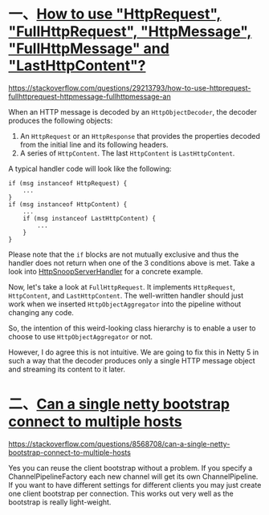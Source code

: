 # 一、[How to use "HttpRequest", "FullHttpRequest", "HttpMessage", "FullHttpMessage" and "LastHttpContent"?](https://stackoverflow.com/questions/29213793/how-to-use-httprequest-fullhttprequest-httpmessage-fullhttpmessage-an)

https://stackoverflow.com/questions/29213793/how-to-use-httprequest-fullhttprequest-httpmessage-fullhttpmessage-an

When an HTTP message is decoded by an `HttpObjectDecoder`, the decoder produces the following objects:

1. An `HttpRequest` or an `HttpResponse` that provides the properties decoded from the initial line and its following headers.
2. A series of `HttpContent`. The last `HttpContent` is `LastHttpContent`.

A typical handler code will look like the following:

```
if (msg instanceof HttpRequest) {
    ...
}
if (msg instanceof HttpContent) {
    ...
    if (msg instanceof LastHttpContent) {
        ...
    }
}
```

Please note that the `if` blocks are not mutually exclusive and thus the handler does not return when one of the 3 conditions above is met. Take a look into [HttpSnoopServerHandler](https://github.com/netty/netty/blob/4.1/example/src/main/java/io/netty/example/http/snoop/HttpSnoopServerHandler.java#L60) for a concrete example.

Now, let's take a look at `FullHttpRequest`. It implements `HttpRequest`, `HttpContent`, and `LastHttpContent`. The well-written handler should just work when we inserted `HttpObjectAggregator` into the pipeline without changing any code.

So, the intention of this weird-looking class hierarchy is to enable a user to choose to use `HttpObjectAggregator` or not.

However, I do agree this is not intuitive. We are going to fix this in Netty 5 in such a way that the decoder produces only a single HTTP message object and streaming its content to it later.

# 二、[Can a single netty bootstrap connect to multiple hosts](https://stackoverflow.com/questions/8568708/can-a-single-netty-bootstrap-connect-to-multiple-hosts)

https://stackoverflow.com/questions/8568708/can-a-single-netty-bootstrap-connect-to-multiple-hosts

Yes you can reuse the client bootstrap without a problem. If you specify a ChannelPipelineFactory each new channel will get its own ChannelPipeline. If you want to have different settings for different clients you may just create one client bootstrap per connection. This works out very well as the bootstrap is really light-weight.


